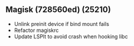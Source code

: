 ## Magisk (728560ed) (25210)

- Unlink preinit device if bind mount fails
- Refactor magiskrc
- Update LSPlt to avoid crash when hooking libc
